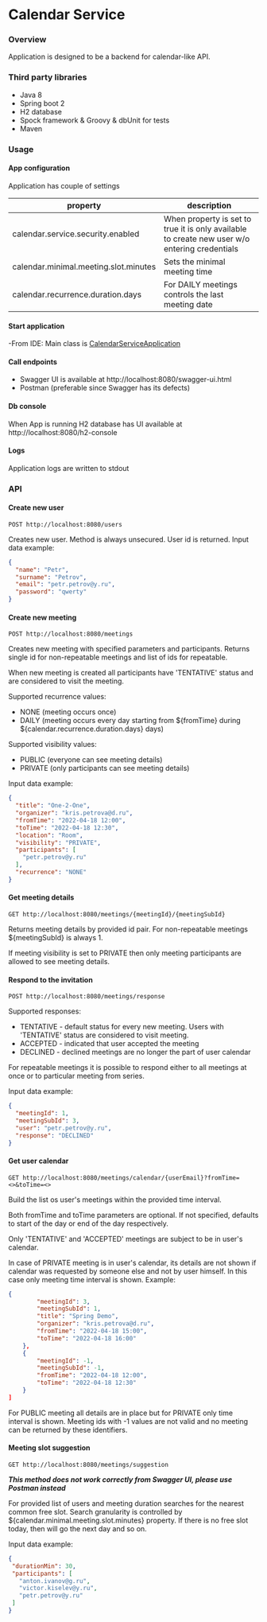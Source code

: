 # Calendar Service

### Overview
Application is designed to be a backend for calendar-like API.

### Third party libraries
- Java 8
- Spring boot 2
- H2 database
- Spock framework & Groovy & dbUnit for tests
- Maven

### Usage

#### App configuration
Application has couple of settings

|property|description|
|----|----|
|calendar.service.security.enabled| When property is set to true it is only available to create new user w/o entering credentials|
|calendar.minimal.meeting.slot.minutes | Sets the minimal meeting time |
|calendar.recurrence.duration.days| For DAILY meetings controls the last meeting date| 

#### Start application
-From IDE:
Main class is [CalendarServiceApplication](src/test/groovy/calendar/service/CalendarServiceImplSpec.groovy)

#### Call endpoints
- Swagger UI is available at http://localhost:8080/swagger-ui.html
- Postman (preferable since Swagger has its defects)

#### Db console
When App is running H2 database has UI available at http://localhost:8080/h2-console

#### Logs
Application logs are written to stdout


### API

#### Create new user
```
POST http://localhost:8080/users
```

Creates new user. Method is always unsecured. User id is returned.
Input data example:
```json
{
  "name": "Petr",
  "surname": "Petrov",
  "email": "petr.petrov@y.ru",
  "password": "qwerty"
}
```

#### Create new meeting
```
POST http://localhost:8080/meetings
```

Creates new meeting with specified parameters and participants. 
Returns single id for non-repeatable meetings and list of ids for repeatable.

When new meeting is created all participants have 'TENTATIVE' status and are considered to visit the meeting.

Supported recurrence values: 
- NONE (meeting occurs once)
- DAILY (meeting occurs every day starting from ${fromTime} during ${calendar.recurrence.duration.days} days)

Supported visibility values:
- PUBLIC (everyone can see meeting details)
- PRIVATE (only participants can see meeting details)
 
Input data example:
```json
{
  "title": "One-2-One",
  "organizer": "kris.petrova@d.ru",
  "fromTime": "2022-04-18 12:00",
  "toTime": "2022-04-18 12:30",
  "location": "Room",
  "visibility": "PRIVATE",
  "participants": [
    "petr.petrov@y.ru"
  ],
  "recurrence": "NONE"
}
```

#### Get meeting details
```
GET http://localhost:8080/meetings/{meetingId}/{meetingSubId}
```

Returns meeting details by provided id pair. For non-repeatable meetings ${meetingSubId} is always 1.

If meeting visibility is set to PRIVATE then only meeting participants are allowed to see meeting details.

#### Respond to the invitation
```
POST http://localhost:8080/meetings/response
```
Supported responses:
- TENTATIVE - default status for every new meeting. Users with 'TENTATIVE' status are considered to visit meeting.
- ACCEPTED - indicated that user accepted the meeting
- DECLINED - declined meetings are no longer the part of user calendar

For repeatable meetings it is possible to respond either to all meetings at once or to particular meeting from series.

Input data example:
```json
{
  "meetingId": 1,
  "meetingSubId": 3,
  "user": "petr.petrov@y.ru",
  "response": "DECLINED"
}
``` 

#### Get user calendar
```
GET http://localhost:8080/meetings/calendar/{userEmail}?fromTime=<>&toTime=<>
```
Build the list os user's meetings within the provided time interval. 

Both fromTime and toTime parameters are optional. If not specified, 
defaults to start of the day or end of the day respectively. 

Only 'TENTATIVE' and 'ACCEPTED' meetings are subject to be in user's calendar.

In case of PRIVATE meeting is in user's calendar, its details are not shown if calendar was requested by someone else 
and not by user himself. In this case only meeting time interval is shown. Example:
```json
{
        "meetingId": 3,
        "meetingSubId": 1,
        "title": "Spring Demo",
        "organizer": "kris.petrova@d.ru",
        "fromTime": "2022-04-18 15:00",
        "toTime": "2022-04-18 16:00"
    },
    {
        "meetingId": -1,
        "meetingSubId": -1,
        "fromTime": "2022-04-18 12:00",
        "toTime": "2022-04-18 12:30"
    }
]
```
For PUBLIC meeting all details are in place but for PRIVATE only time interval is shown. Meeting ids with -1 values 
are not valid and no meeting can be returned by these identifiers.

#### Meeting slot suggestion
```
GET http://localhost:8080/meetings/suggestion
```
***This method does not work correctly from Swagger UI, please use Postman instead***

For provided list of users and meeting duration searches for the nearest common free slot. 
Search granularity is controlled by ${calendar.minimal.meeting.slot.minutes} property.
If there is no free slot today, then will go the next day and so on.

 Input data example:
 ```json
{
  "durationMin": 30,
  "participants": [
    "anton.ivanov@g.ru",
    "victor.kiselev@y.ru",
    "petr.petrov@y.ru"
  ]
}
 ``` 